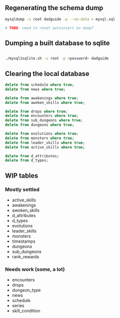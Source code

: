 ## Regenerating the schema dump

```bash
mysqldump -u root dadguide -p --no-data > mysql.sql

# TODO: need to reset autoinsert on dump?
```

## Dumping a built database to sqlite

```bash

./mysql2sqlite.sh -u root -p <password> dadguide
```

## Clearing the local database

```sql
delete from schedule where true;
delete from news where true;

delete from awakenings where true;
delete from awoken_skills where true;

delete from drops where true;
delete from encounters where true;
delete from sub_dungeons where true;
delete from dungeons where true;

delete from evolutions where true;
delete from monsters where true;
delete from leader_skills where true;
delete from active_skills where true;

delete from d_attributes;
delete from d_types;
```

## WIP tables

### Mostly settled

* active_skills
* awakenings
* awoken_skills
* d_attributes
* d_types
* evolutions
* leader_skills
* monsters
* timestamps
* dungeons
* sub_dungeons
* rank_rewards

### Needs work (some, a lot)

* encounters
* drops
* dungeon_type
* news
* schedule
* series
* skill_condition
